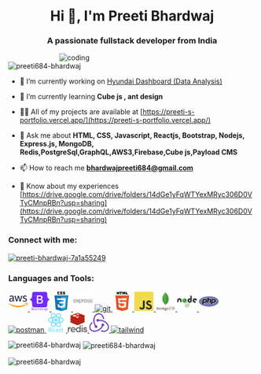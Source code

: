 <h1 align="center">Hi 👋, I'm Preeti Bhardwaj</h1>
<h3 align="center">A passionate fullstack developer from India</h3>

<img align="right" alt="coding" width="400" src="https://cdn.dribbble.com/users/17707/screenshots/2413754/rrr.gif">
<p align="left"><img src="https://komarev.com/ghpvc/?username=preeti684-bhardwaj&label=Profile%20views&color=0e75b6&style=flat" alt="preeti684-bhardwaj"/></p>

- 🔭 I’m currently working on [Hyundai Dashboard (Data Analysis)]()

- 🌱 I’m currently learning **Cube js , ant design**

- 👨‍💻 All of my projects are available at [https://preeti-s-portfolio.vercel.app/](https://preeti-s-portfolio.vercel.app/)

- 💬 Ask me about **HTML, CSS, Javascript, Reactjs, Bootstrap, Nodejs, Express.js, MongoDB, Redis,PostgreSql,GraphQL,AWS3,Firebase,Cube js,Payload CMS**

- 📫 How to reach me **bhardwajpreeti684@gmail.com**

- 📄 Know about my experiences [https://drive.google.com/drive/folders/14dGe1yFqWTYexMRyc306D0VTyCMnpRBn?usp=sharing](https://drive.google.com/drive/folders/14dGe1yFqWTYexMRyc306D0VTyCMnpRBn?usp=sharing)

<h3 align="left">Connect with me:</h3>
<p align="left">
<a href="https://linkedin.com/in/preeti-bhardwaj-7a1a55249" target="blank"><img align="center" src="https://raw.githubusercontent.com/rahuldkjain/github-profile-readme-generator/master/src/images/icons/Social/linked-in-alt.svg" alt="preeti-bhardwaj-7a1a55249" height="30" width="40" /></a>
</p>

<h3 align="left">Languages and Tools:</h3>
<p align="left"> <a href="https://aws.amazon.com" target="_blank" rel="noreferrer"> <img src="https://raw.githubusercontent.com/devicons/devicon/master/icons/amazonwebservices/amazonwebservices-original-wordmark.svg" alt="aws" width="40" height="40"/> </a> <a href="https://getbootstrap.com" target="_blank" rel="noreferrer"> <img src="https://raw.githubusercontent.com/devicons/devicon/master/icons/bootstrap/bootstrap-plain-wordmark.svg" alt="bootstrap" width="40" height="40"/> </a> <a href="https://www.w3schools.com/css/" target="_blank" rel="noreferrer"> <img src="https://raw.githubusercontent.com/devicons/devicon/master/icons/css3/css3-original-wordmark.svg" alt="css3" width="40" height="40"/> </a> <a href="https://expressjs.com" target="_blank" rel="noreferrer"> <img src="https://raw.githubusercontent.com/devicons/devicon/master/icons/express/express-original-wordmark.svg" alt="express" width="40" height="40"/> </a> <a href="https://git-scm.com/" target="_blank" rel="noreferrer"> <img src="https://www.vectorlogo.zone/logos/git-scm/git-scm-icon.svg" alt="git" width="40" height="40"/> </a> <a href="https://www.w3.org/html/" target="_blank" rel="noreferrer"> <img src="https://raw.githubusercontent.com/devicons/devicon/master/icons/html5/html5-original-wordmark.svg" alt="html5" width="40" height="40"/> </a> <a href="https://developer.mozilla.org/en-US/docs/Web/JavaScript" target="_blank" rel="noreferrer"> <img src="https://raw.githubusercontent.com/devicons/devicon/master/icons/javascript/javascript-original.svg" alt="javascript" width="40" height="40"/> </a> <a href="https://www.mongodb.com/" target="_blank" rel="noreferrer"> <img src="https://raw.githubusercontent.com/devicons/devicon/master/icons/mongodb/mongodb-original-wordmark.svg" alt="mongodb" width="40" height="40"/> </a> <a href="https://nodejs.org" target="_blank" rel="noreferrer"> <img src="https://raw.githubusercontent.com/devicons/devicon/master/icons/nodejs/nodejs-original-wordmark.svg" alt="nodejs" width="40" height="40"/> </a> <a href="https://www.php.net" target="_blank" rel="noreferrer"> <img src="https://raw.githubusercontent.com/devicons/devicon/master/icons/php/php-original.svg" alt="php" width="40" height="40"/> </a> <a href="https://postman.com" target="_blank" rel="noreferrer"> <img src="https://www.vectorlogo.zone/logos/getpostman/getpostman-icon.svg" alt="postman" width="40" height="40"/> </a> <a href="https://reactjs.org/" target="_blank" rel="noreferrer"> <img src="https://raw.githubusercontent.com/devicons/devicon/master/icons/react/react-original-wordmark.svg" alt="react" width="40" height="40"/> </a> <a href="https://redis.io" target="_blank" rel="noreferrer"> <img src="https://raw.githubusercontent.com/devicons/devicon/master/icons/redis/redis-original-wordmark.svg" alt="redis" width="40" height="40"/> </a> <a href="https://redux.js.org" target="_blank" rel="noreferrer"> <img src="https://raw.githubusercontent.com/devicons/devicon/master/icons/redux/redux-original.svg" alt="redux" width="40" height="40"/> </a> <a href="https://tailwindcss.com/" target="_blank" rel="noreferrer"> <img src="https://www.vectorlogo.zone/logos/tailwindcss/tailwindcss-icon.svg" alt="tailwind" width="40" height="40"/> </a> </p>

<p><img align="left" src="https://github-readme-stats.vercel.app/api/top-langs?username=preeti684-bhardwaj&show_icons=true&locale=en&layout=compact" alt="preeti684-bhardwaj" /></p>

<p>&nbsp;<img align="center" src="https://github-readme-stats.vercel.app/api?username=preeti684-bhardwaj&show_icons=true&locale=en" alt="preeti684-bhardwaj" /></p>

<p><img align="center" src="https://github-readme-streak-stats.herokuapp.com/?user=preeti684-bhardwaj&" alt="preeti684-bhardwaj" /></p>
